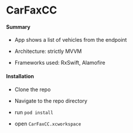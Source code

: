 # CarFaxCC

#### Summary

- App shows a list of vehicles from the endpoint

- Architecture: strictly MVVM

- Frameworks used: RxSwift, Alamofire


#### Installation

- Clone the repo

- Navigate to the repo directory

- run `pod install`

- open `CarFaxCC.xcworkspace`

